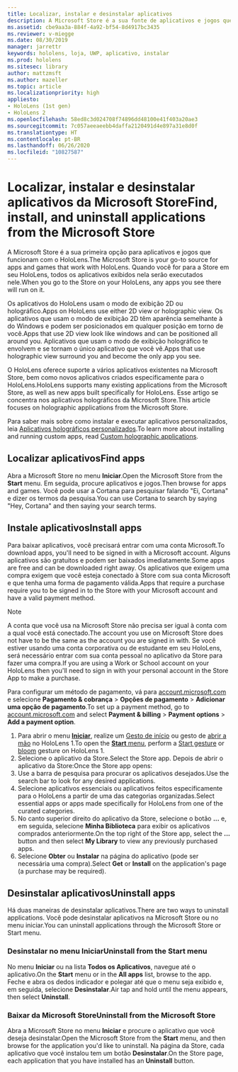 ```yaml
---
title: Localizar, instalar e desinstalar aplicativos
description: A Microsoft Store é a sua fonte de aplicativos e jogos que funcionam com o HoloLens.  Saiba mais sobre como localizar, instalar e desinstalar aplicativos para holografia.
ms.assetid: cbe9aa3a-884f-4a92-bf54-8d4917bc3435
ms.reviewer: v-miegge
ms.date: 08/30/2019
manager: jarrettr
keywords: hololens, loja, UWP, aplicativo, instalar
ms.prod: hololens
ms.sitesec: library
author: mattzmsft
ms.author: mazeller
ms.topic: article
ms.localizationpriority: high
appliesto:
- HoloLens (1st gen)
- HoloLens 2
ms.openlocfilehash: 58ed8c3d024708f74896dd48100e41f403a20ae3
ms.sourcegitcommit: 7c057aeeaeebb4daffa2120491d4e897a31e8d0f
ms.translationtype: HT
ms.contentlocale: pt-BR
ms.lasthandoff: 06/26/2020
ms.locfileid: "10827587"
---
```

# <span data-ttu-id="acaad-105">Localizar, instalar e desinstalar aplicativos da Microsoft Store</span><span class="sxs-lookup"><span data-stu-id="acaad-105">Find, install, and uninstall applications from the Microsoft Store</span></span>

<span data-ttu-id="acaad-106">A Microsoft Store é a sua primeira opção para aplicativos e jogos que funcionam com o HoloLens.</span><span class="sxs-lookup"><span data-stu-id="acaad-106">The Microsoft Store is your go-to source for apps and games that work with HoloLens.</span></span> <span data-ttu-id="acaad-107">Quando você for para a Store em seu HoloLens, todos os aplicativos exibidos nela serão executados nele.</span><span class="sxs-lookup"><span data-stu-id="acaad-107">When you go to the Store on your HoloLens, any apps you see there will run on it.</span></span>

<span data-ttu-id="acaad-108">Os aplicativos do HoloLens usam o modo de exibição 2D ou holográfico.</span><span class="sxs-lookup"><span data-stu-id="acaad-108">Apps on HoloLens use either 2D view or holographic view.</span></span> <span data-ttu-id="acaad-109">Os aplicativos que usam o modo de exibição 2D têm aparência semelhante à do Windows e podem ser posicionados em qualquer posição em torno de você.</span><span class="sxs-lookup"><span data-stu-id="acaad-109">Apps that use 2D view look like windows and can be positioned all around you.</span></span> <span data-ttu-id="acaad-110">Aplicativos que usam o modo de exibição holográfico te envolvem e se tornam o único aplicativo que você vê.</span><span class="sxs-lookup"><span data-stu-id="acaad-110">Apps that use holographic view surround you and become the only app you see.</span></span>

<span data-ttu-id="acaad-111">O HoloLens oferece suporte a vários aplicativos existentes na Microsoft Store, bem como novos aplicativos criados especificamente para o HoloLens.</span><span class="sxs-lookup"><span data-stu-id="acaad-111">HoloLens supports many existing applications from the Microsoft Store, as well as new apps built specifically for HoloLens.</span></span>  <span data-ttu-id="acaad-112">Esse artigo se concentra nos aplicativos holográficos da Microsoft Store.</span><span class="sxs-lookup"><span data-stu-id="acaad-112">This article focuses on holographic applications from the Microsoft Store.</span></span>

<span data-ttu-id="acaad-113">Para saber mais sobre como instalar e executar aplicativos personalizados, leia [Aplicativos holográficos personalizados](holographic-custom-apps.md).</span><span class="sxs-lookup"><span data-stu-id="acaad-113">To learn more about installing and running custom apps, read [Custom holographic applications](holographic-custom-apps.md).</span></span>

## <span data-ttu-id="acaad-114">Localizar aplicativos</span><span class="sxs-lookup"><span data-stu-id="acaad-114">Find apps</span></span>

<span data-ttu-id="acaad-115">Abra a Microsoft Store no menu **Iniciar**.</span><span class="sxs-lookup"><span data-stu-id="acaad-115">Open the Microsoft Store from the **Start** menu.</span></span> <span data-ttu-id="acaad-116">Em seguida, procure aplicativos e jogos.</span><span class="sxs-lookup"><span data-stu-id="acaad-116">Then browse for apps and games.</span></span> <span data-ttu-id="acaad-117">Você pode usar a Cortana para pesquisar falando "Ei, Cortana" e dizer os termos da pesquisa.</span><span class="sxs-lookup"><span data-stu-id="acaad-117">You can use Cortana to search by saying "Hey, Cortana" and then saying your search terms.</span></span>

## <span data-ttu-id="acaad-118">Instale aplicativos</span><span class="sxs-lookup"><span data-stu-id="acaad-118">Install apps</span></span>

<span data-ttu-id="acaad-119">Para baixar aplicativos, você precisará entrar com uma conta Microsoft.</span><span class="sxs-lookup"><span data-stu-id="acaad-119">To download apps, you'll need to be signed in with a Microsoft account.</span></span> <span data-ttu-id="acaad-120">Alguns aplicativos são gratuitos e podem ser baixados imediatamente.</span><span class="sxs-lookup"><span data-stu-id="acaad-120">Some apps are free and can be downloaded right away.</span></span> <span data-ttu-id="acaad-121">Os aplicativos que exigem uma compra exigem que você esteja conectado à Store com sua conta Microsoft e que tenha uma forma de pagamento válida.</span><span class="sxs-lookup"><span data-stu-id="acaad-121">Apps that require a purchase require you to be signed in to the Store with your Microsoft account and have a valid payment method.</span></span>
> [!NOTE]
> <span data-ttu-id="acaad-122">A conta que você usa na Microsoft Store não precisa ser igual à conta com a qual você está conectado.</span><span class="sxs-lookup"><span data-stu-id="acaad-122">The account you use on Microsoft Store does not have to be the same as the account you are signed in with.</span></span> <span data-ttu-id="acaad-123">Se você estiver usando uma conta corporativa ou de estudante em seu HoloLens, será necessário entrar com sua conta pessoal no aplicativo da Store para fazer uma compra.</span><span class="sxs-lookup"><span data-stu-id="acaad-123">If you are using a Work or School account on your HoloLens then you'll need to sign in with your personal account in the Store App to make a purchase.</span></span>

<span data-ttu-id="acaad-124">Para configurar um método de pagamento, vá para [account.microsoft.com](https://account.microsoft.com/) e selecione **Pagamento & cobrança** > **Opções de pagamento** > **Adicionar uma opção de pagamento**.</span><span class="sxs-lookup"><span data-stu-id="acaad-124">To set up a payment method, go to [account.microsoft.com](https://account.microsoft.com/) and select **Payment & billing** > **Payment options** > **Add a payment option**.</span></span>

1. <span data-ttu-id="acaad-125">Para abrir o menu [**Iniciar**](holographic-home.md), realize um [Gesto de início](https://docs.microsoft.com/hololens/hololens2-basic-usage#start-gesture) ou gesto de [abrir a mão](hololens1-basic-usage.md) no HoloLens 1.</span><span class="sxs-lookup"><span data-stu-id="acaad-125">To open the [**Start** menu](holographic-home.md), perform a [Start gesture](https://docs.microsoft.com/hololens/hololens2-basic-usage#start-gesture) or [bloom](hololens1-basic-usage.md) gesture on HoloLens 1.</span></span>
1. <span data-ttu-id="acaad-126">Selecione o aplicativo da Store.</span><span class="sxs-lookup"><span data-stu-id="acaad-126">Select the Store app.</span></span> <span data-ttu-id="acaad-127">Depois de abrir o aplicativo da Store:</span><span class="sxs-lookup"><span data-stu-id="acaad-127">Once the Store app opens:</span></span>
  1. <span data-ttu-id="acaad-128">Use a barra de pesquisa para procurar os aplicativos desejados.</span><span class="sxs-lookup"><span data-stu-id="acaad-128">Use the search bar to look for any desired applications.</span></span> 
  1. <span data-ttu-id="acaad-129">Selecione aplicativos essenciais ou aplicativos feitos especificamente para o HoloLens a partir de uma das categorias organizadas.</span><span class="sxs-lookup"><span data-stu-id="acaad-129">Select essential apps or apps made specifically for HoloLens from one of the curated categories.</span></span>
  1. <span data-ttu-id="acaad-130">No canto superior direito do aplicativo da Store, selecione o botão **...** e, em seguida, selecione **Minha Biblioteca** para exibir os aplicativos comprados anteriormente.</span><span class="sxs-lookup"><span data-stu-id="acaad-130">On the top right of the Store app, select the **...** button and then select **My Library** to view any previously purchased apps.</span></span>
1. <span data-ttu-id="acaad-131">Selecione **Obter** ou **Instalar** na página do aplicativo (pode ser necessária uma compra).</span><span class="sxs-lookup"><span data-stu-id="acaad-131">Select **Get** or **Install** on the application's page (a purchase may be required).</span></span>

## <span data-ttu-id="acaad-132">Desinstalar aplicativos</span><span class="sxs-lookup"><span data-stu-id="acaad-132">Uninstall apps</span></span>

<span data-ttu-id="acaad-133">Há duas maneiras de desinstalar aplicativos.</span><span class="sxs-lookup"><span data-stu-id="acaad-133">There are two ways to uninstall applications.</span></span>  <span data-ttu-id="acaad-134">Você pode desinstalar aplicativos na Microsoft Store ou no menu iniciar.</span><span class="sxs-lookup"><span data-stu-id="acaad-134">You can uninstall applications through the Microsoft Store or Start menu.</span></span>

### <span data-ttu-id="acaad-135">Desinstalar no menu Iniciar</span><span class="sxs-lookup"><span data-stu-id="acaad-135">Uninstall from the Start menu</span></span>

<span data-ttu-id="acaad-136">No menu **Iniciar** ou na lista **Todos os Aplicativos**, navegue até o aplicativo.</span><span class="sxs-lookup"><span data-stu-id="acaad-136">On the **Start** menu or in the **All apps** list, browse to the app.</span></span> <span data-ttu-id="acaad-137">Feche e abra os dedos indicador e polegar até que o menu seja exibido e, em seguida, selecione **Desinstalar**.</span><span class="sxs-lookup"><span data-stu-id="acaad-137">Air tap and hold until the menu appears, then select **Uninstall**.</span></span>

### <span data-ttu-id="acaad-138">Baixar da Microsoft Store</span><span class="sxs-lookup"><span data-stu-id="acaad-138">Uninstall from the Microsoft Store</span></span>

<span data-ttu-id="acaad-139">Abra a Microsoft Store no menu **Iniciar** e procure o aplicativo que você deseja desinstalar.</span><span class="sxs-lookup"><span data-stu-id="acaad-139">Open the Microsoft Store from the **Start** menu, and then browse for the application you'd like to uninstall.</span></span>  <span data-ttu-id="acaad-140">Na página da Store, cada aplicativo que você instalou tem um botão **Desinstalar**.</span><span class="sxs-lookup"><span data-stu-id="acaad-140">On the Store page, each application that you have installed has an **Uninstall** button.</span></span>
